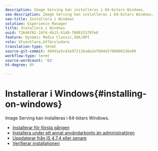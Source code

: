 ```yaml
---
description: Image Serving kan installeras i 64-bitars Windows.
seo-description: Image Serving kan installeras i 64-bitars Windows.
seo-title: Installera i Windows
solution: Experience Manager
title: Installera i Windows
uuid: f2646f61-24f4-4b15-b148-f8d615378fe0
feature: Dynamic Media Classic,SDK/API
role: Utvecklare,Affärsledare
translation-type: tm+mt
source-git-commit: 469d1a5c43a972116a8a2efb0de5708800130a99
workflow-type: tm+mt
source-wordcount: '62'
ht-degree: 0%

---
```



# Installerar i Windows{#installing-on-windows}

Image Serving kan installeras i 64-bitars Windows.

* [Installerar för första gången](t-first-time-installation-win.md)
* [Installera under ett annat användarkonto än administratören](t-diff-account-win.md)
* [Uppdaterar från IS 4.7.4 eller senare](t-update-win.md)
* [Verifierar installationen](t-verify-win.md)
